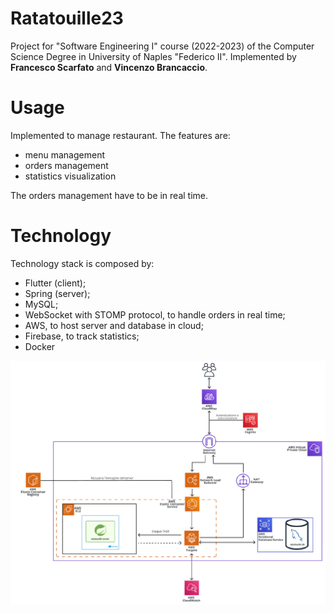 # Ratatouille23
Project for "Software Engineering I" course (2022-2023) of the Computer Science Degree in University of Naples "Federico II". Implemented by **Francesco Scarfato** and **Vincenzo Brancaccio**.

# Usage
Implemented to manage restaurant. The features are:
* menu management
* orders management
* statistics visualization

The orders management have to be in real time.

# Technology
Technology stack is composed by:
* Flutter (client);
* Spring (server);
* MySQL;
* WebSocket with STOMP protocol, to handle orders in real time;
* AWS, to host server and database in cloud;
* Firebase, to track statistics;
* Docker

![architecture on cloud](https://github.com/fra-scarfato/Ratatouille23/blob/main/AWS-architecture.png)
